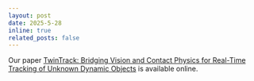 ```yaml
---
layout: post
date: 2025-5-28
inline: true
related_posts: false
---
```


Our paper [TwinTrack: Bridging Vision and Contact Physics for Real-Time Tracking of Unknown Dynamic Objects](https://arxiv.org/abs/2505.22882) is available online.